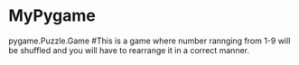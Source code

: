 # MyPygame
pygame.Puzzle.Game
#This is a game where number rannging from 1-9 will be shuffled and you will have to rearrange it in a correct manner.

